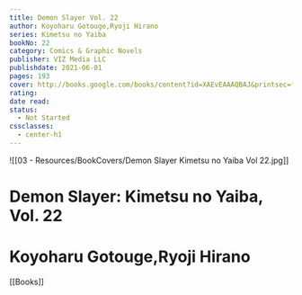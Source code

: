 ```yaml
---
title: Demon Slayer Vol. 22
author: Koyoharu Gotouge,Ryoji Hirano
series: Kimetsu no Yaiba
bookNo: 22
category: Comics & Graphic Novels
publisher: VIZ Media LLC
publishdate: 2021-06-01
pages: 193
cover: http://books.google.com/books/content?id=XAEvEAAAQBAJ&printsec=frontcover&img=1&zoom=1&source=gbs_api
rating: 
date read: 
status:
  - Not Started
cssclasses:
  - center-h1
---
```

![[03 - Resources/BookCovers/Demon Slayer Kimetsu no Yaiba Vol 22.jpg]]
# Demon Slayer: Kimetsu no Yaiba, Vol. 22
# Koyoharu Gotouge,Ryoji Hirano







[[Books]]
